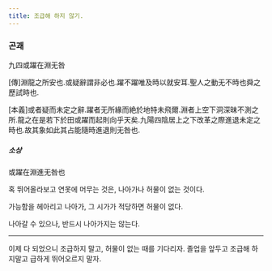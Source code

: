 ```yaml
---
title: 조급해 하지 않기.
---
```


### 곤괘

九四或躍在淵无咎

\[傳\]淵龍之所安也.或疑辭謂非必也.躍不躍唯及時以就安耳.聖人之動无不時也舜之歷試時也.

\[本義\]或者疑而未定之辭.躍者无所緣而絶於地特未飛爾.淵者上空下洞深昧不測之所.龍之在是若下於田或躍而起則向乎天矣.九陽四陰居上之下改革之際進退未定之時也.故其象如此其占能隨時進退則无咎也.

##### 소상

或躍在淵進无咎也

혹 뛰어올라보고 연못에 머무는 것은, 나아가나 허물이 없는 것이다.

가능함을 헤아리고 나아가, 그 시가가 적당하면 허물이 없다.

나아갈 수 있으나, 반드시 나아가지는 않는다.

---

이제 다 되었으니 조급하지 말고, 허물이 없는 때를 기다리자. 졸업을 앞두고 조급해 하지말고 급하게 뛰어오르지 말자.
